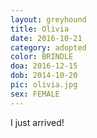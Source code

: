 ```yaml
---
layout: greyhound
title: Olivia
date: 2016-10-21
category: adopted
color: BRINDLE
doa: 2016-12-15
dob: 2014-10-20
pic: olivia.jpg
sex: FEMALE
---
```


I just arrived!
